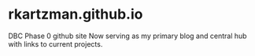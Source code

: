 # rkartzman.github.io
DBC Phase 0 github site
Now serving as my primary blog and central hub with links to current projects. 
